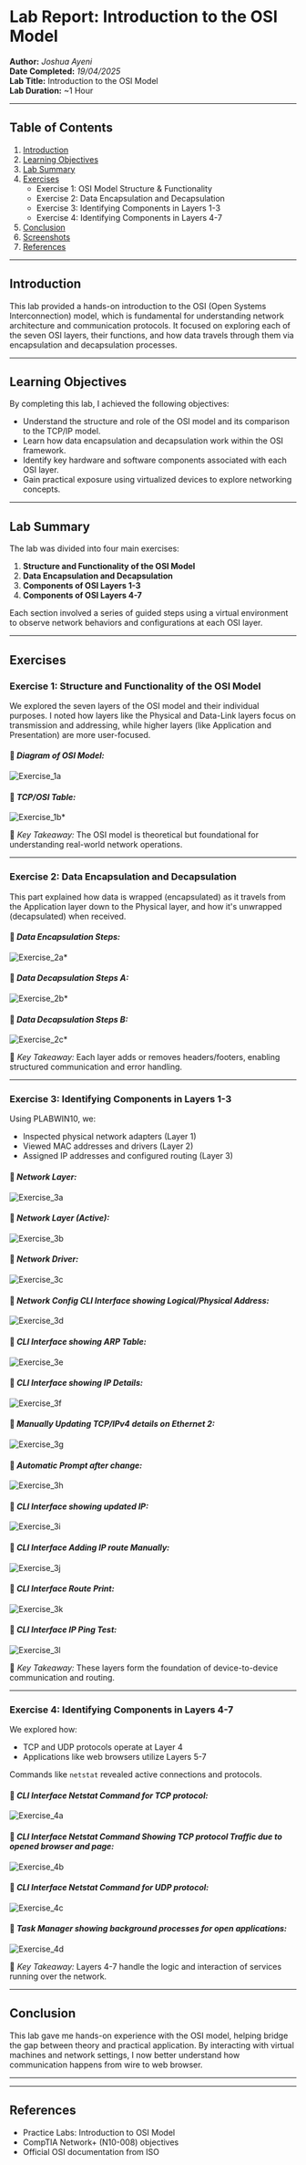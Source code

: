 # **Lab Report: Introduction to the OSI Model**

**Author:** *Joshua Ayeni*  
**Date Completed:** *19/04/2025*  
**Lab Title:** Introduction to the OSI Model  
**Lab Duration:** ~1 Hour  

---

## **Table of Contents**
1. [Introduction](#introduction)  
2. [Learning Objectives](#learning-objectives)  
3. [Lab Summary](#lab-summary)  
4. [Exercises](#exercises)  
    - Exercise 1: OSI Model Structure & Functionality  
    - Exercise 2: Data Encapsulation and Decapsulation  
    - Exercise 3: Identifying Components in Layers 1-3  
    - Exercise 4: Identifying Components in Layers 4-7  
5. [Conclusion](#conclusion)  
6. [Screenshots](#screenshots)  
7. [References](#references)

---





## **Introduction**

This lab provided a hands-on introduction to the OSI (Open Systems Interconnection) model, which is fundamental for understanding network architecture and communication protocols. It focused on exploring each of the seven OSI layers, their functions, and how data travels through them via encapsulation and decapsulation processes.

---

## **Learning Objectives**

By completing this lab, I achieved the following objectives:

- Understand the structure and role of the OSI model and its comparison to the TCP/IP model.
- Learn how data encapsulation and decapsulation work within the OSI framework.
- Identify key hardware and software components associated with each OSI layer.
- Gain practical exposure using virtualized devices to explore networking concepts.

---

## **Lab Summary**

The lab was divided into four main exercises:

1. **Structure and Functionality of the OSI Model**
2. **Data Encapsulation and Decapsulation**
3. **Components of OSI Layers 1-3**
4. **Components of OSI Layers 4-7**

Each section involved a series of guided steps using a virtual environment to observe network behaviors and configurations at each OSI layer.

---

## **Exercises**

### **Exercise 1: Structure and Functionality of the OSI Model**

We explored the seven layers of the OSI model and their individual purposes. I noted how layers like the Physical and Data-Link layers focus on transmission and addressing, while higher layers (like Application and Presentation) are more user-focused.

#### 📸 *Diagram of OSI Model:*

![Exercise_1a](Images/Exercise_1a.png) 

#### 📸 *TCP/OSI Table:*

![Exercise_1b](Images/Exercise_1b.png)*

📌 *Key Takeaway:* The OSI model is theoretical but foundational for understanding real-world network operations.

---

### **Exercise 2: Data Encapsulation and Decapsulation**

This part explained how data is wrapped (encapsulated) as it travels from the Application layer down to the Physical layer, and how it's unwrapped (decapsulated) when received.

#### 📸 *Data Encapsulation Steps:*

![Exercise_2a](Images/Exercise_2a.png)*
#### 📸 *Data Decapsulation Steps A:*

![Exercise_2b](Images/Exercise_2b.png)*
#### 📸 *Data Decapsulation Steps B:*

![Exercise_2c](Images/Exercise_2c.png)*


📌 *Key Takeaway:* Each layer adds or removes headers/footers, enabling structured communication and error handling.

---

### **Exercise 3: Identifying Components in Layers 1-3**

Using PLABWIN10, we:

- Inspected physical network adapters (Layer 1)  
- Viewed MAC addresses and drivers (Layer 2)  
- Assigned IP addresses and configured routing (Layer 3)

#### 📸 *Network Layer:*

![Exercise_3a](Images/Exercise_3a.png)


#### 📸 *Network Layer (Active):*

![Exercise_3b](Images/Exercise_3b.png)


#### 📸 *Network Driver:*

![Exercise_3c](Images/Exercise_3c.png)


#### 📸 *Network Config *CLI Interface* showing Logical/Physical Address:*

![Exercise_3d](Images/Exercise_3d.png)


#### 📸 *CLI Interface showing ARP Table:*

![Exercise_3e](Images/Exercise_3e.png)


#### 📸 *CLI Interface showing IP Details:*

![Exercise_3f](Images/Exercise_3f.png)


#### 📸 *Manually Updating TCP/IPv4 details on Ethernet 2:*

![Exercise_3g](Images/Exercise_3g.png)


#### 📸 *Automatic Prompt after change:*

![Exercise_3h](Images/Exercise_3h.png)


#### 📸 *CLI Interface showing updated IP:*

![Exercise_3i](Images/Exercise_3i.png)


#### 📸 *CLI Interface Adding IP route Manually:*

![Exercise_3j](Images/Exercise_3j.png)


#### 📸 *CLI Interface Route Print:*

![Exercise_3k](Images/Exercise_3k.png)


#### 📸 *CLI Interface IP Ping Test:*

![Exercise_3l](Images/Exercise_3l.png)

📌 *Key Takeaway:* These layers form the foundation of device-to-device communication and routing.

---

### **Exercise 4: Identifying Components in Layers 4-7**

We explored how:

- TCP and UDP protocols operate at Layer 4  
- Applications like web browsers utilize Layers 5-7  

Commands like `netstat` revealed active connections and protocols.

#### 📸 *CLI Interface Netstat Command for TCP protocol:*

![Exercise_4a](Images/Exercise_4a.png)


#### 📸 *CLI Interface Netstat Command Showing TCP protocol Traffic due to opened browser and page:*

![Exercise_4b](Images/Exercise_4b.png)


#### 📸 *CLI Interface Netstat Command for UDP protocol:*

![Exercise_4c](Images/Exercise_4c.png)


#### 📸 *Task Manager showing background processes for open applications:*

![Exercise_4d](Images/Exercise_4d.png)


📌 *Key Takeaway:* Layers 4-7 handle the logic and interaction of services running over the network.

---

## **Conclusion**

This lab gave me hands-on experience with the OSI model, helping bridge the gap between theory and practical application. By interacting with virtual machines and network settings, I now better understand how communication happens from wire to web browser.

---


---

## **References**

- Practice Labs: Introduction to OSI Model  
- CompTIA Network+ (N10-008) objectives  
- Official OSI documentation from ISO
